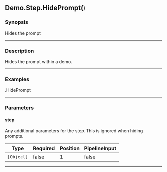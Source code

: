 Demo.Step.HidePrompt()
----------------------




### Synopsis
Hides the prompt



---


### Description

Hides the prompt within a demo.



---


### Examples
.HidePrompt


---


### Parameters
#### **step**

Any additional parameters for the step.
This is ignored when hiding prompts.






|Type      |Required|Position|PipelineInput|
|----------|--------|--------|-------------|
|`[Object]`|false   |1       |false        |





---
